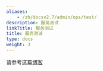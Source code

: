 ```yaml
---
aliases:
    - /zh/docsv2.7/admin/ops/test/
description: 服务测试
linkTitle: 服务测试
title: 服务测试
type: docs
weight: 3
---
```




请参考这篇[博客](/zh-cn/blog/2019/08/26/service-test/)